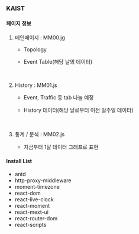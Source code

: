 ### KAIST

#### 페이지 정보

1. 메인페이지 : MM00.jg

   - Topology
   - Event Table(해당 날의 데이터)

     <br/>

2. History : MM01.js

   - Event, Traffic 등 tab 나눌 예정
   - History 데이터(해당 날로부터 이전 일주일 데이터)

     <br/>

3. 통계 / 분석 : MM02.js
   - 지금부터 1달 데이터 그래프로 표현

#### Install List

- antd
- http-proxy-middleware
- moment-timezone
- react-dom
- react-live-clock
- react-moment
- react-mext-ui
- react-router-dom
- react-scripts
